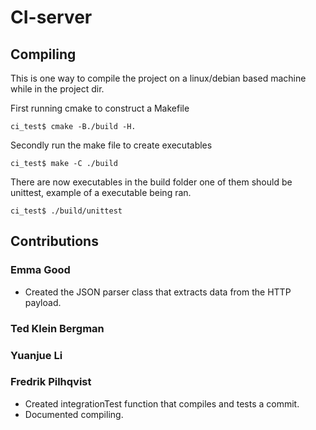# CI-server

## Compiling

This is one way to compile the project on a linux/debian based machine while in the project dir.

First running cmake to construct a Makefile
```
ci_test$ cmake -B./build -H.
```
Secondly run the make file to create executables
```
ci_test$ make -C ./build
```
There are now executables in the build folder one of them should be unittest, example of a executable being ran.
```
ci_test$ ./build/unittest
```

## Contributions

### Emma Good
* Created the JSON parser class that extracts data from the HTTP payload.

### Ted Klein Bergman


### Yuanjue Li


### Fredrik Pilhqvist
* Created integrationTest function that compiles and tests a commit.
* Documented compiling.